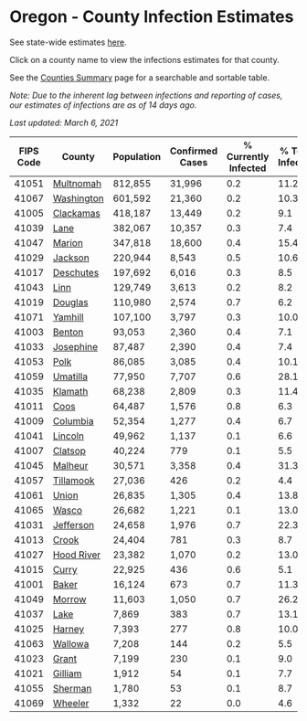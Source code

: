 # Oregon - County Infection Estimates

See state-wide estimates [here](/infections/us-or).

Click on a county name to view the infections estimates for that county.

See the [Counties Summary](/infections/summary-counties) page for a searchable and sortable table.

*Note: Due to the inherent lag between infections and reporting of cases, our estimates of infections are as of 14 days ago.*

*Last updated: March 6, 2021*

|   FIPS Code |                   County |   Population |   Confirmed Cases |   % Currently Infected |   % Total Infected |
|-------------|--------------------------|--------------|-------------------|------------------------|--------------------|
|       41051 |   [Multnomah](multnomah) |      812,855 |            31,996 |                    0.2 |               11.2 |
|       41067 | [Washington](washington) |      601,592 |            21,360 |                    0.2 |               10.3 |
|       41005 |   [Clackamas](clackamas) |      418,187 |            13,449 |                    0.2 |                9.1 |
|       41039 |             [Lane](lane) |      382,067 |            10,357 |                    0.3 |                7.4 |
|       41047 |         [Marion](marion) |      347,818 |            18,600 |                    0.4 |               15.4 |
|       41029 |       [Jackson](jackson) |      220,944 |             8,543 |                    0.5 |               10.6 |
|       41017 |   [Deschutes](deschutes) |      197,692 |             6,016 |                    0.3 |                8.5 |
|       41043 |             [Linn](linn) |      129,749 |             3,613 |                    0.2 |                8.2 |
|       41019 |       [Douglas](douglas) |      110,980 |             2,574 |                    0.7 |                6.2 |
|       41071 |       [Yamhill](yamhill) |      107,100 |             3,797 |                    0.3 |               10.0 |
|       41003 |         [Benton](benton) |       93,053 |             2,360 |                    0.4 |                7.1 |
|       41033 |   [Josephine](josephine) |       87,487 |             2,390 |                    0.4 |                7.4 |
|       41053 |             [Polk](polk) |       86,085 |             3,085 |                    0.4 |               10.1 |
|       41059 |     [Umatilla](umatilla) |       77,950 |             7,707 |                    0.6 |               28.1 |
|       41035 |       [Klamath](klamath) |       68,238 |             2,809 |                    0.3 |               11.4 |
|       41011 |             [Coos](coos) |       64,487 |             1,576 |                    0.8 |                6.3 |
|       41009 |     [Columbia](columbia) |       52,354 |             1,277 |                    0.4 |                6.7 |
|       41041 |       [Lincoln](lincoln) |       49,962 |             1,137 |                    0.1 |                6.6 |
|       41007 |       [Clatsop](clatsop) |       40,224 |               779 |                    0.1 |                5.5 |
|       41045 |       [Malheur](malheur) |       30,571 |             3,358 |                    0.4 |               31.3 |
|       41057 |   [Tillamook](tillamook) |       27,036 |               426 |                    0.2 |                4.4 |
|       41061 |           [Union](union) |       26,835 |             1,305 |                    0.4 |               13.8 |
|       41065 |           [Wasco](wasco) |       26,682 |             1,221 |                    0.1 |               13.0 |
|       41031 |   [Jefferson](jefferson) |       24,658 |             1,976 |                    0.7 |               22.3 |
|       41013 |           [Crook](crook) |       24,404 |               781 |                    0.3 |                8.7 |
|       41027 | [Hood River](hood-river) |       23,382 |             1,070 |                    0.2 |               13.0 |
|       41015 |           [Curry](curry) |       22,925 |               436 |                    0.6 |                5.1 |
|       41001 |           [Baker](baker) |       16,124 |               673 |                    0.7 |               11.3 |
|       41049 |         [Morrow](morrow) |       11,603 |             1,050 |                    0.7 |               26.2 |
|       41037 |             [Lake](lake) |        7,869 |               383 |                    0.7 |               13.1 |
|       41025 |         [Harney](harney) |        7,393 |               277 |                    0.8 |               10.0 |
|       41063 |       [Wallowa](wallowa) |        7,208 |               144 |                    0.2 |                5.5 |
|       41023 |           [Grant](grant) |        7,199 |               230 |                    0.1 |                9.0 |
|       41021 |       [Gilliam](gilliam) |        1,912 |                54 |                    0.1 |                7.7 |
|       41055 |       [Sherman](sherman) |        1,780 |                53 |                    0.1 |                8.7 |
|       41069 |       [Wheeler](wheeler) |        1,332 |                22 |                    0.0 |                4.6 |
